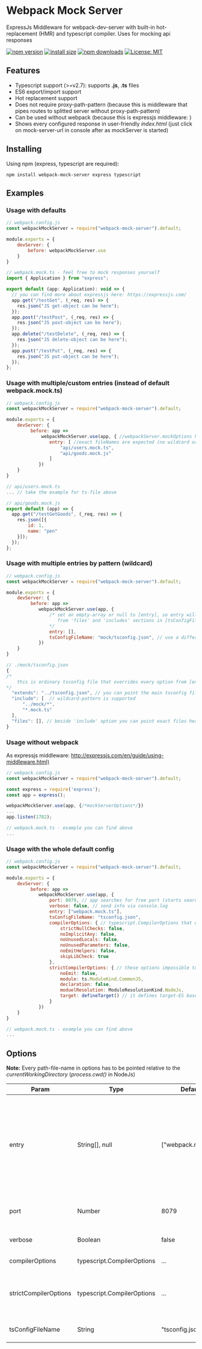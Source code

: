 # Webpack Mock Server

ExpressJs Middleware for webpack-dev-server with built-in hot-replacement (HMR) and typescript compiler.
Uses for mocking api responses

[![npm version](https://img.shields.io/npm/v/webpack-mock-server.svg?style=flat-square)](https://www.npmjs.com/package/webpack-mock-server)
[![install size](https://packagephobia.now.sh/badge?p=webpack-mock-server)](https://packagephobia.now.sh/result?p=webpack-mock-server)
[![npm downloads](https://img.shields.io/npm/dm/webpack-mock-server.svg?style=flat-square)](http://npm-stat.com/charts.html?package=webpack-mock-server)
[![License: MIT](https://img.shields.io/badge/License-MIT-yellow.svg)](https://opensource.org/licenses/MIT)

## Features

- Typescript support (>=v2.7): supports **.js**, **.ts** files
- ES6 export/import support
- Hot replacement support
- Does not require proxy-path-pattern (because this is middleware that pipes routes to splitted server without proxy-path-pattern)
- Can be used without webpack (because this is expressjs middleware: )
- Shows every configured response in user-friendly *index.html* (just click on mock-server-url in console after as mockServer is started)

## Installing

Using npm (express, typescript are required):

```npm
npm install webpack-mock-server express typescript
```

## Examples

### Usage with defaults

```js
// webpack.config.js
const webpackMockServer = require("webpack-mock-server").default;

module.exports = {
    devServer: {
        before: webpackMockServer.use
    }
}

// webpack.mock.ts - feel free to mock responses yourself
import { Application } from "express";

export default (app: Application): void => {
  // you can find more about expressjs here: https://expressjs.com/
  app.get("/testGet", (_req, res) => {
    res.json("JS get-object can be here");
  });
  app.post("/testPost", (_req, res) => {
    res.json("JS post-object can be here");
  });
  app.delete("/testDelete", (_req, res) => {
    res.json("JS delete-object can be here");
  });
  app.pust("/testPut", (_req, res) => {
    res.json("JS put-object can be here");
  });
};
```

### Usage with multiple/custom entries (instead of default **webpack.mock.ts**)

```js
// webpack.config.js
const webpackMockServer = require("webpack-mock-server").default;

module.exports = {
    devServer: {
         before: app =>
             webpackMockServer.use(app, { //webpackServer.mockOptions here
                entry: [ //exact fileNames are expected (no wildcard or folder - use custom tsConfig instead)
                    "api/users.mock.ts",
                    "api/goods.mock.js"
                ]
            })
    }
}

// api/users.mock.ts
... // take the example for ts-file above

// api/goods.mock.js
export default (app) => {
  app.get("/testGetGoods", (_req, res) => {
    res.json([{
        id: 1,
        name: "pen"
    }]);
  });
};
```

### Usage with multiple entries by pattern (wildcard)

```js
// webpack.config.js
const webpackMockServer = require("webpack-mock-server").default;

module.exports = {
    devServer: {
         before: app =>
            webpackMockServer.use(app, {
                /* set an empty-array or null to [entry], so entry will be defined
                   from 'files' and 'includes' sections in [tsConfigFileName]
                */
                entry: [],
                tsConfigFileName: "mock/tsconfig.json", // use a different tsconfig-file that is contained entries
            })
    }
}

// ./mock/tsconfig.json
{
/*
    this is ordinary tsconfig file that overrides every option from [extends] - main tsconfig-file
*/
  "extends": "../tsconfig.json", // you can point the main tsconfig file or remove that property if it's not required
  "include": [  // wildcard-pattern is supported
      "../mock/*",
      "*.mock.ts"
  ],
  "files": [], // beside 'include' option you can point exact files here
}

```

### Usage without webpack

As expressjs middleware: <http://expressjs.com/en/guide/using-middleware.html)>

```js
// webpack.config.js
const webpackMockServer = require("webpack-mock-server").default;

const express = require('express');
const app = express();

webpackMockServer.use(app, {/*mockServerOptions*/})
...
app.listen(1782);

// webpack.mock.ts - example you can find above
...
```

### Usage with the whole default config

```js
// webpack.config.js
const webpackMockServer = require("webpack-mock-server").default;

module.exports = {
    devServer: {
         before: app =>
            webpackMockServer.use(app, {
                port: 8079, // app searches for free port (starts searching from pointed)
                verbose: false, // send info via console.log
                entry: ["webpack.mock.ts"],
                tsConfigFileName: "tsconfig.json",
                compilerOptions: { // typescript.CompilerOptions that overrides tsconfig.json:[compilerOptions]
                    strictNullChecks: false,
                    noImplicitAny: false,
                    noUnusedLocals: false,
                    noUnusedParameters: false,
                    noEmitHelpers: false,
                    skipLibCheck: true
                },
                strictCompilerOptions: { // these options impossible to override
                    noEmit: false,
                    module: ts.ModuleKind.CommonJS,
                    declaration: false,
                    moduelResolution: ModuleResolutionKind.NodeJs,
                    target: defineTarget() // it defines target-ES based on NODE version
                }
            })
    }
}

// webpack.mock.ts - example you can find above
...
```

## Options

**Note:** Every path-file-name in options has to be pointed relative to the *currentWorkingDirectory* (*process.cwd()* in NodeJs)

| Param                 | Type                       | Default             | Description                                                                                                                                                                                                          |
| --------------------- | -------------------------- | ------------------- | -------------------------------------------------------------------------------------------------------------------------------------------------------------------------------------------------------------------- |
| entry                 | String[], null             | ["webpack.mock.ts"] | Entry points for typescript-compiler (exact fileNames are expected). Set an **empty array** or **null** for using **files** and **includes** sections from *tsConfigFileName*. Otherwise these sections are ignored! |
| port                  | Number                     | 8079                | app searches for free port (starts searching from pointed)                                                                                                                                                           |
| verbose               | Boolean                    | false               | show debug info in NodeJs via console.log                                                                                                                                                                            |
| compilerOptions       | typescript.CompilerOptions | ...                 | see the latest example above                                                                                                                                                                                         |
| strictCompilerOptions | typescript.CompilerOptions | ...                 | **readOnly**. See the latest example above. These options impossible to override                                                                                                                                     |
| tsConfigFileName      | String                     | "tsconfig.json"     | pointer to typescript config file                                                                                                                                                                                    |
